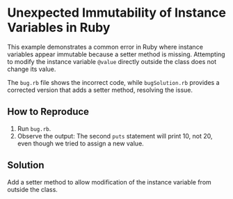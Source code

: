 # Unexpected Immutability of Instance Variables in Ruby

This example demonstrates a common error in Ruby where instance variables appear immutable because a setter method is missing.  Attempting to modify the instance variable `@value` directly outside the class does not change its value.

The `bug.rb` file shows the incorrect code, while `bugSolution.rb` provides a corrected version that adds a setter method, resolving the issue.

## How to Reproduce
1. Run `bug.rb`.
2. Observe the output: The second `puts` statement will print 10, not 20, even though we tried to assign a new value.

## Solution
Add a setter method to allow modification of the instance variable from outside the class.